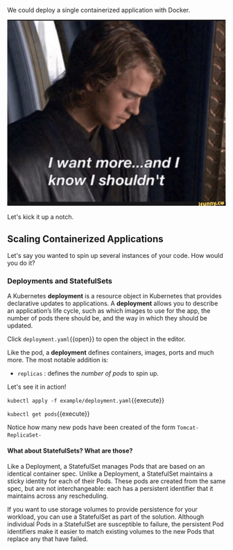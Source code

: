
We could deploy a single containerized application with Docker.

![more](assets/more.jpg)

Let's kick it up a notch.

## Scaling Containerized Applications

Let's say you wanted to spin up several instances of your code. How would you do it?

### Deployments and StatefulSets

A Kubernetes **deployment** is a resource object in Kubernetes that provides declarative updates 
to applications. A **deployment** allows you to describe an application’s life cycle, such as which 
images to use for the app, the number of pods there should be, and the way in which they should 
be updated. 

Click `deployment.yaml`{{open}} to open the object in the editor.

Like the pod, a **deployment** defines containers, images, ports and much more. The most notable
addition is:

- `replicas` : defines the _number of pods_ to spin up.

Let's see it in action!

`kubectl apply -f example/deployment.yaml`{{execute}}

`kubectl get pods`{{execute}}

Notice how many new pods have been created of the form `Tomcat-ReplicaSet-`

#### What about StatefulSets? What are those?

Like a Deployment, a StatefulSet manages Pods that are based on an identical container spec. 
Unlike a Deployment, a StatefulSet maintains a sticky identity for each of their Pods. 
These pods are created from the same spec, but are not interchangeable: each has a persistent 
identifier that it maintains across any rescheduling.

If you want to use storage volumes to provide persistence for your workload, you can use a 
StatefulSet as part of the solution. Although individual Pods in a StatefulSet are susceptible 
to failure, the persistent Pod identifiers make it easier to match existing volumes to the new 
Pods that replace any that have failed.

